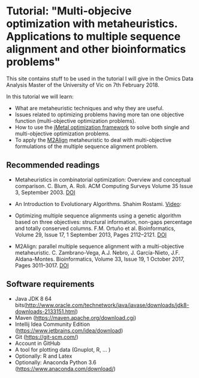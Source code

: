 

# Tutorial: "Multi-objecive optimization with metaheuristics. Applications to multiple sequence alignment and other bioinformatics problems"

This site contains stuff to be used in the tutorial I will give in the Omics Data Analysis Master of the University of Vic on 7th February 2018.

In this tutorial we will learn:

* What are metaheuristic techniques and why they are useful.
* Issues related to optimizing problems having more tan one objective function (multi-objective optimization problems).
* How to use the [jMetal optimization framework](http://jmetal.github.io/jMetal/) to solve both single and multi-objective optimization problems.
* To apply the [M2Align](https://github.com/KhaosResearch/M2Align) metaheuristic to deal with multi-objective formulations of the multiple sequence alignment problem.

## Recommended readings

* Metaheuristics in combinatorial optimization: Overview and conceptual comparison. C. Blum, A. Roli. ACM Computing Surveys Volume 35 Issue 3, September 2003. [DOI](https://doi.org/10.1145/937503.937505) 

* An Introduction to Evolutionary Algorithms. Shahim Rostami. [Video](https://www.youtube.com/watch?v=L--IxUH4fac): 

* Optimizing multiple sequence alignments using a genetic algorithm based on three objectives: structural information, non-gaps percentage and totally conserved columns. F.M. Ortuño et al. Bioinformatics, Volume 29, Issue 17, 1 September 2013, Pages 2112–2121. [DOI](https://doi.org/10.1093/bioinformatics/btt360)

* M2Align: parallel multiple sequence alignment with a multi-objective metaheuristic. C. Zambrano-Vega, A.J. Nebro, J. García-Nieto, J.F. Aldana-Montes. Bioinformatics, Volume 33, Issue 19, 1 October 2017, Pages 3011–3017. [DOI](https://doi.org/10.1093/bioinformatics/btx338)

## Software requirements
* Java JDK 8 64 bits(http://www.oracle.com/technetwork/java/javase/downloads/jdk8-downloads-2133151.html)
* Maven (https://maven.apache.org/download.cgi)
* Intellij Idea Community Edition (https://www.jetbrains.com/idea/download)
* Git (https://git-scm.com/)
* Account in GitHub 
* A tool for plotting data (Gnuplot, R, … )
* Optionally: R and Latex
* Optionally: Anaconda Python 3.6 (https://www.anaconda.com/download/)
